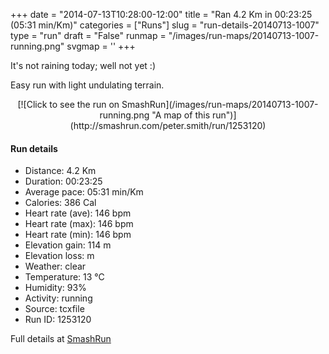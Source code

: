 +++
date = "2014-07-13T10:28:00-12:00"
title = "Ran 4.2 Km in 00:23:25 (05:31 min/Km)"
categories = ["Runs"]
slug = "run-details-20140713-1007"
type = "run"
draft = "False"
runmap = "/images/run-maps/20140713-1007-running.png"
svgmap = '<polyline points="10 24, 5 34, 17 39, 20 44, 20 49, 28 61, 17 83, 32 100, 42 92, 48 82, 44 65, 71 55, 73 52, 80 38, 95 41, 95 33, 90 21, 70 17, 42 0, 39 0, 35 7, 33 11, 29 18, 18 16">'
+++

It's not raining today; well not yet :)

Easy run with light undulating terrain. 



<!--more-->

<center>
[![Click to see the run on SmashRun](/images/run-maps/20140713-1007-running.png "A map of this run")](http://smashrun.com/peter.smith/run/1253120)
</center>

#### Run details

* Distance: 4.2 Km
* Duration: 00:23:25
* Average pace: 05:31 min/Km
* Calories: 386 Cal
* Heart rate (ave): 146 bpm
* Heart rate (max): 146 bpm
* Heart rate (min): 146 bpm
* Elevation gain: 114 m
* Elevation loss:  m
* Weather: clear
* Temperature: 13 &deg;C
* Humidity: 93%
* Activity: running
* Source: tcxfile
* Run ID: 1253120

Full details at [SmashRun](http://smashrun.com/peter.smith/run/1253120)
